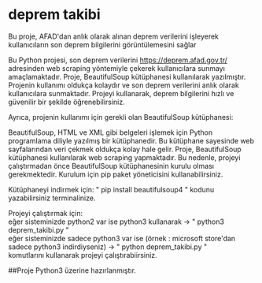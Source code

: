 # deprem takibi
Bu proje, AFAD'dan anlık olarak alınan deprem verilerini işleyerek kullanıcıların son deprem bilgilerini görüntülemesini sağlar

Bu Python projesi, son deprem verilerini https://deprem.afad.gov.tr/ adresinden web scraping yöntemiyle çekerek kullanıcılara sunmayı amaçlamaktadır. Proje, BeautifulSoup kütüphanesi kullanılarak yazılmıştır. Projenin kullanımı oldukça kolaydır ve son deprem verilerini anlık olarak kullanıcılara sunmaktadır. Projeyi kullanarak, deprem bilgilerini hızlı ve güvenilir bir şekilde öğrenebilirsiniz.

Ayrıca, projenin kullanımı için gerekli olan BeautifulSoup kütüphanesi:

BeautifulSoup, HTML ve XML gibi belgeleri işlemek için Python programlama diliyle yazılmış bir kütüphanedir. Bu kütüphane sayesinde web sayfalarından veri çekmek oldukça kolay hale gelir. Proje, BeautifulSoup kütüphanesi kullanılarak web scraping yapmaktadır. Bu nedenle, projeyi çalıştırmadan önce BeautifulSoup kütüphanesinin kurulu olması gerekmektedir. Kurulum için pip paket yöneticisini kullanabilirsiniz.

Kütüphaneyi indirmek için:
" pip install beautifulsoup4 " kodunu yazabilirsiniz terminalinize.

Projeyi çalıştırmak için: <br>
eğer sisteminizde python2 var ise python3 kullanarak -> " python3 deprem_takibi.py "<br>
eğer sisteminizde sadece python3 var ise (örnek : microsoft store'dan sadece python3 indirdiyseniz) -> " python deprem_takibi.py "<br>
komutlarını kullanarak projeyi çalıştırabiirsiniz.

##Proje Python3 üzerine hazırlanmıştır.
